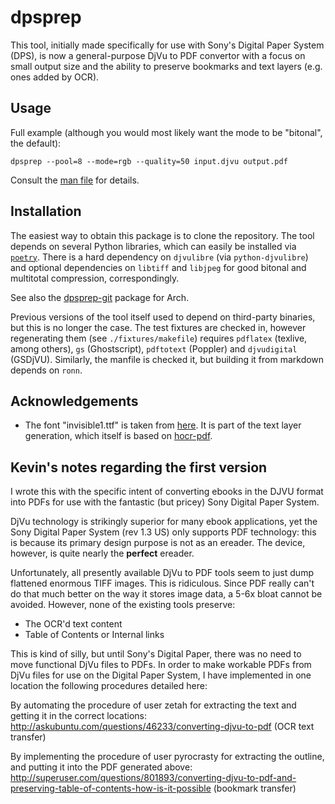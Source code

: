 # dpsprep

This tool, initially made specifically for use with Sony's Digital Paper System (DPS), is now a general-purpose DjVu to PDF convertor with a focus on small output size and the ability to preserve bookmarks and text layers (e.g. ones added by OCR).

## Usage

Full example (although you would most likely want the mode to be "bitonal", the default):

    dpsprep --pool=8 --mode=rgb --quality=50 input.djvu output.pdf

Consult the [man file](./dpsprep.1.ronn) for details.

## Installation

The easiest way to obtain this package is to clone the repository. The tool depends on several Python libraries, which can easily be installed via [`poetry`](https://python-poetry.org/). There is a hard dependency on `djvulibre` (via `python-djvulibre`) and optional dependencies on `libtiff` and `libjpeg` for good bitonal and multitotal compression, correspondingly.

See also the [dpsprep-git](https://aur.archlinux.org/packages/dpsprep-git) package for Arch.

Previous versions of the tool itself used to depend on third-party binaries, but this is no longer the case. The test fixtures are checked in, however regenerating them (see `./fixtures/makefile`) requires `pdflatex` (texlive, among others), `gs` (Ghostscript), `pdftotext` (Poppler) and `djvudigital` (GSDjVU). Similarly, the manfile is checked it, but building it from markdown depends on `ronn`.

## Acknowledgements

* The font "invisible1.ttf" is taken from [here](https://www.angelfire.com/pr/pgpf/if.html). It is part of the text layer generation, which itself is based on [hocr-pdf](https://github.com/ocropus/hocr-tools/blob/v1.3.0/hocr-pdf).

## Kevin's notes regarding the first version

I wrote this with the specific intent of converting ebooks in the DJVU format into PDFs for use with the fantastic (but pricey) 
Sony Digital Paper System.

DjVu technology is strikingly superior for many ebook applications, yet the Sony Digital Paper System (rev 1.3 US)
only supports PDF technology: this is because its primary design purpose is not as an ereader.  The device, however, 
is quite nearly the **perfect** ereader.

Unfortunately, all presently available DjVu to PDF tools seem to just dump flattened enormous TIFF images.  This is ridiculous.
Since PDF really can't do that much better on the way it stores image data, a 5-6x bloat cannot be avoided.  However, none of the 
existing tools preserve:

* The OCR'd text content
* Table of Contents or Internal links

This is kind of silly, but until Sony's Digital Paper, there was no need to move functional DjVu files to PDFs.
In order to make workable PDFs from DjVu files for use on the Digital Paper System, I have implemented in one location the following
procedures detailed here:

By automating the procedure of user zetah for extracting the text and getting it in the correct locations:
http://askubuntu.com/questions/46233/converting-djvu-to-pdf (OCR text transfer)

By implementing the procedure of user pyrocrasty for extracting the outline, and putting it into the PDF generated above:
http://superuser.com/questions/801893/converting-djvu-to-pdf-and-preserving-table-of-contents-how-is-it-possible (bookmark transfer)
